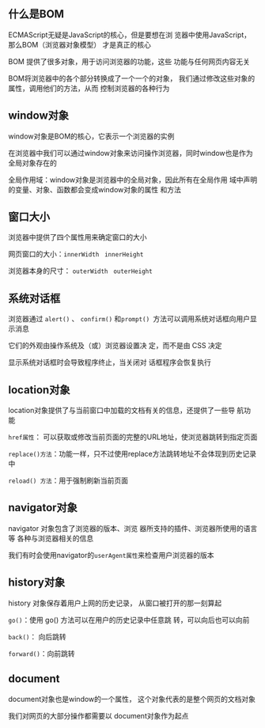 ## 什么是BOM 

 ECMAScript无疑是JavaScript的核心，但是要想在浏 览器中使用JavaScript，那么BOM（浏览器对象模型） 才是真正的核心

BOM 提供了很多对象，用于访问浏览器的功能，这些 功能与任何网页内容无关

BOM将浏览器中的各个部分转换成了一个一个的对象， 我们通过修改这些对象的属性，调用他们的方法，从而 控制浏览器的各种行为

## window对象

window对象是BOM的核心，它表示一个浏览器的实例

在浏览器中我们可以通过window对象来访问操作浏览器，同时window也是作为全局对象存在的

全局作用域：window对象是浏览器中的全局对象，因此所有在全局作用 域中声明的变量、对象、函数都会变成window对象的属性 和方法

## 窗口大小

浏览器中提供了四个属性用来确定窗口的大小

网页窗口的大小：`innerWidth ` `innerHeight`

浏览器本身的尺寸： `outerWidth `  `outerHeight`

## 系统对话框

浏览器通过 `alert()` 、 `confirm()` 和` prompt()  `方法可以调用系统对话框向用户显示消息

它们的外观由操作系统及（或）浏览器设置决 定，而不是由 CSS 决定

 显示系统对话框时会导致程序终止，当关闭对 话框程序会恢复执行

## location对象

location对象提供了与当前窗口中加载的文档有关的信息，还提供了一些导 航功能

`href属性`： 可以获取或修改当前页面的完整的URL地址，使浏览器跳转到指定页面

`replace()方法`：功能一样，只不过使用replace方法跳转地址不会体现到历史记录中

`reload() 方法`：用于强制刷新当前页面

## navigator对象

navigator 对象包含了浏览器的版本、浏览 器所支持的插件、浏览器所使用的语言等 各种与浏览器相关的信息

我们有时会使用navigator的`userAgent属性`来检查用户浏览器的版本

## history对象

history 对象保存着用户上网的历史记录， 从窗口被打开的那一刻算起

`go()`：使用 go() 方法可以在用户的历史记录中任意跳 转，可以向后也可以向前

`back()`： 向后跳转 

`forward()`：向前跳转

## document 

document对象也是window的一个属性， 这个对象代表的是整个网页的文档对象

 我们对网页的大部分操作都需要以 document对象作为起点